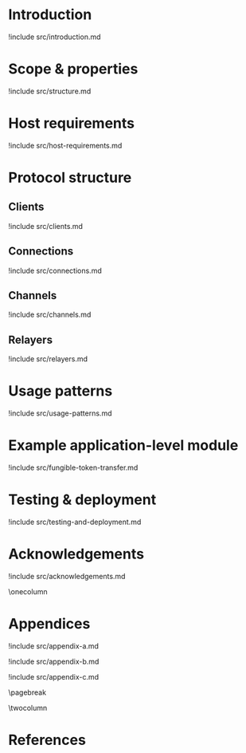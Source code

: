 # Introduction

!include src/introduction.md

# Scope & properties

!include src/structure.md

# Host requirements

!include src/host-requirements.md

# Protocol structure

## Clients

!include src/clients.md

## Connections

!include src/connections.md

## Channels

!include src/channels.md

## Relayers

!include src/relayers.md

# Usage patterns

!include src/usage-patterns.md

# Example application-level module

!include src/fungible-token-transfer.md

# Testing & deployment

!include src/testing-and-deployment.md

# Acknowledgements

!include src/acknowledgements.md

\onecolumn

# Appendices

!include src/appendix-a.md

!include src/appendix-b.md

!include src/appendix-c.md

\pagebreak

\twocolumn

# References


